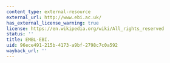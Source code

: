 ```yaml
---
content_type: external-resource
external_url: http://www.ebi.ac.uk/
has_external_license_warning: true
license: https://en.wikipedia.org/wiki/All_rights_reserved
status: ''
title: EMBL-EBI.
uid: 96ece491-215b-4173-a9bf-2798c7c0a592
wayback_url: ''
---
```

